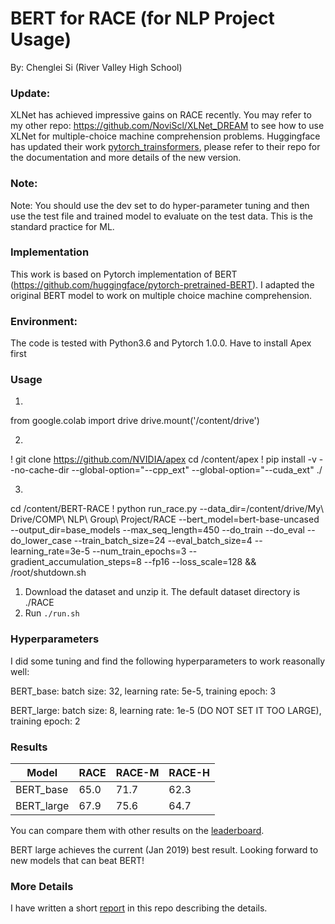 # BERT for RACE (for NLP Project Usage)

By: Chenglei Si (River Valley High School)

### Update:
XLNet has achieved impressive gains on RACE recently. You may refer to my other repo: https://github.com/NoviScl/XLNet_DREAM to see how to use XLNet for multiple-choice machine comprehension problems. Huggingface has updated their work [pytorch_trainsformers](https://github.com/huggingface/pytorch-transformers), please refer to their repo for the documentation and more details of the new version. 

### Note:
Note: You should use the dev set to do hyper-parameter tuning and then use the test file and trained model to evaluate on the test data. This is the standard practice for ML.

### Implementation
This work is based on Pytorch implementation of BERT (https://github.com/huggingface/pytorch-pretrained-BERT). I adapted the original BERT model to work on multiple choice machine comprehension.

### Environment:
The code is tested with Python3.6 and Pytorch 1.0.0.
Have to install Apex first

### Usage
1. 
from google.colab import drive
drive.mount('/content/drive')

2. 
! git clone https://github.com/NVIDIA/apex
cd /content/apex
! pip install -v --no-cache-dir --global-option="--cpp_ext" --global-option="--cuda_ext" ./

3. 
cd /content/BERT-RACE
! python run_race.py --data_dir=/content/drive/My\ Drive/COMP\ NLP\ Group\ Project/RACE --bert_model=bert-base-uncased --output_dir=base_models --max_seq_length=450 --do_train --do_eval --do_lower_case --train_batch_size=24 --eval_batch_size=4 --learning_rate=3e-5 --num_train_epochs=3 --gradient_accumulation_steps=8 --fp16 --loss_scale=128 && /root/shutdown.sh

1. Download the dataset and unzip it. The default dataset directory is ./RACE
2. Run ```./run.sh```

### Hyperparameters
I did some tuning and find the following hyperparameters to work reasonally well:

BERT_base: batch size: 32, learning rate: 5e-5, training epoch: 3

BERT_large: batch size: 8, learning rate: 1e-5 (DO NOT SET IT TOO LARGE), training epoch: 2

### Results
Model | RACE | RACE-M | RACE-H 
--- | --- | --- | --- |
BERT_base | 65.0 | 71.7 | 62.3 
BERT_large | 67.9 | 75.6 | 64.7

You can compare them with other results on the [leaderboard](http://www.qizhexie.com/data/RACE_leaderboard).

BERT large achieves the current (Jan 2019) best result. Looking forward to new models that can beat BERT!

### More Details
I have written a short [report](./BERT_RACE.pdf) in this repo describing the details.





